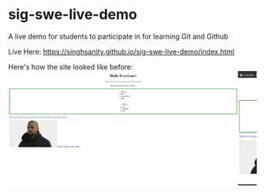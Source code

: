 # sig-swe-live-demo
A live demo for students to participate in for learning Git and Github

Live Here:
https://singhsanity.github.io/sig-swe-live-demo/index.html

Here's how the site looked like before:
![before](https://github.com/SinghSanity/sig-swe-live-demo/blob/main/img/before.jpg)